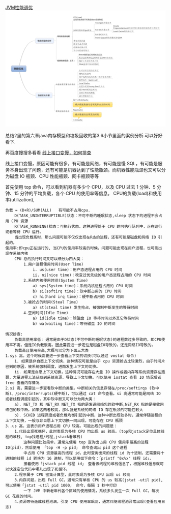 [JVM性能调优](https://www.cnblogs.com/csniper/p/5592593.html)
![](img/img.png)

总结2里的第六章java内存模型和垃圾回收的第3.6小节里面的案例分析.可以好好看下.


再百度搜搜多看看
[线上接口变慢，如何排查](https://blog.csdn.net/meser88/article/details/121428688)

线上接口变慢，原因可能有很多，有可能是网络，有可能是慢 SQL，有可能是服务本身出现了问题，还有可能是机器达到了性能瓶颈。而机器性能瓶颈也又可以分为磁盘
IO 瓶颈、CPU 性能瓶颈、网卡瓶颈等等

首先使用 top 命令，可以看到机器有多少个 CPU，以及 CPU 过去 1 分钟、5 分钟、15 分钟的平均负载，各个 CPU 的使用率等信息。
CPU的负载(load)和使用率(utilization),

    负载 = (D+R)/SUM(ALL)   有可能不占用cpu.
        D(TASK_UNINTERRUPTIBLE)状态：不可中断的睡眠状态,sleep 状态下的进程不会占用 CPU 资源
        R(TASK_RUNNING)状态：可执行状态，这种进程处于 CPU 的可执行队列中，正在运行或者等待 CPU 运行。
        当出现负载高时，那么问题可能不仅仅出现在R态的进程，还有可能是磁盘和网络 IO 引起的。
    使用率:即cpu正在运行的, 当CPU的使用率较高的时候，问题可能出现在用户进程，也可能出现在系统内核
        CPU 总的执行时间又可以细分为四大类：
            1.用户进程使用时间(User Time)
                i. us(user time)：用户态进程占用的 CPU 时间
                ii. ni(nice time)：改变过优先级的用户态进程占用的 CPU 时间
            2.系统内核使用时间(System Time)
                a) sys(System time)：系统内核进程占用的 CPU 时间
                b) si(softirq time)：软中断占用的 CPU 时间
                c) hi(hard irq time)：硬中断占用的 CPU 时间
            3.被抢占的时间(Steal Time)
                a) st(steal time) 发生抢占，被强制中断发生的等待时间
            4.空闲时间(Idle Time)
                a) id(idle time)：除磁盘 IO 等待时间以外其它等待时间
                b) wa(waiting time)：等待磁盘 IO 的时间

    情况排查:
        负载高使用率低: 通常是由于D状态(不可中断的睡眠状态)的进程数过多导致的，即CPU使用率不高，但是IO负载很高。因此需要进一步定位是磁盘IO导致的，还是网络IO导致的。
        负载高且使用率高,大概可以分为下面三大类
    1.sys 高。这个时候需要进一步查看上下文的切换(可以通过 vmstat 命令)
        i. 如果是非自愿上下文切换，这种情况可能是由于 cpu 资源抢占比较激烈，由于时间片已到的原因，被系统强制调度，进而发生上下文的切换。
        ii. 如果是自愿上下文切换，这种情况可能存在大量 IO 操作或者内存等系统资源存在瓶颈，大量进程无法获取到系统资源，导致上下文切换。可以使用 iostat 查看 IO 情况后者 free 查看内存情况
    2.si 高，需要进一步查看软中断的类型。中断相关的信息存储在/proc/softirqs (软中断)、/proc/interrupts(硬中断)，可以通过 cat 命令查看。si 高通常可能是网络 IO 或者线程调度引起的，其中软中断又可以分为两大类：
        a). NET_TX 和 NET_RX NET_TX 指的是发送网络包的软中断,NET_RX 指的是接收网络包的软中断。如果这两者较高，那么就是系统的网络 IO 存在瓶颈的可能性较大
        b). SCHED 进程调度或者负载均衡引起的中断，这种中断出现较多时，通常伴随进程的上下文切换，一般与非自愿上下文切换一同出现，可能存在 CPU 瓶颈
    3..us 高，这表示用户进程占用 CPU 较高。可能出现的问题是：
        1.代码出现死循环，此时表现为多核 CPU 均出现 us 较高。(top和jstack定位具体线程的堆栈, top找进程/线程,jstack看堆栈)
            这种问题比较简单，通常先使用 top 查询出占用 CPU 使用率最高的进程 ID(pid)，然后使用 「top -H -p pid」 命令查询出 pid 这个进程
            中占用 CPU 资源最高的线程 id，此时查询出来的线程 id 为十进制，还需要将十进制的线程 id 转换为 16 进制，可以使用如下命令：「printf "0x%x" 线程 id」，
            接着使用「jstack pid 线程 id」 查看该线程的堆栈信息了，根据堆栈信息就可以快速定位代码中哪儿出现了死循环。 
        2.程序属于 CPU 密集计算型，此时表现为多核 CPU 出现 us 较高
        3.内存问题，出现 Full GC，通常只有单核 CPU 的 us 较高(jstat -util pid),可以使用「jstat -util pid 1000」 命令，每隔 1 秒中打印
            一下 JVM 中新老年代各个区域的使用情况，系统多久发生一次 Full GC，每次 GC 花费的时间。
        4.资源等待造成线程池满，引发 CPU 使用率飙高，通常伴随线程池异常出现(查看应用日志)
